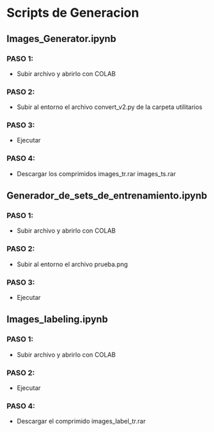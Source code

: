 # Scripts de Generacion 
## Images_Generator.ipynb
### PASO 1:
- Subir archivo y abrirlo con COLAB
### PASO 2:
- Subir al entorno el archivo convert_v2.py de la carpeta utilitarios
### PASO 3:
- Ejecutar
### PASO 4:
- Descargar los comprimidos images_tr.rar images_ts.rar
## Generador_de_sets_de_entrenamiento.ipynb
### PASO 1:
- Subir archivo y abrirlo con COLAB
### PASO 2:
- Subir al entorno el archivo prueba.png
### PASO 3:
- Ejecutar
## Images_labeling.ipynb
### PASO 1:
- Subir archivo y abrirlo con COLAB
### PASO 2:
- Ejecutar
### PASO 4:
- Descargar el comprimido images_label_tr.rar
